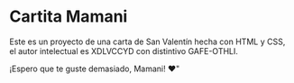 # Cartita Mamani

Este es un proyecto de una carta de San Valentín hecha con HTML y CSS, el autor intelectual es XDLVCCYD con distintivo GAFE-OTHLI.

¡Espero que te guste demasiado, Mamani! ❤️"


